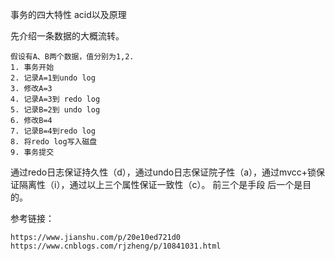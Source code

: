 事务的四大特性 acid以及原理
 
先介绍一条数据的大概流转。

    假设有A、B两个数据，值分别为1,2.
    1. 事务开始
    2. 记录A=1到undo log
    3. 修改A=3
    4. 记录A=3到 redo log
    5. 记录B=2到 undo log
    6. 修改B=4
    7. 记录B=4到redo log
    8. 将redo log写入磁盘
    9. 事务提交
通过redo日志保证持久性（d），通过undo日志保证院子性（a），通过mvcc+锁保证隔离性（i），通过以上三个属性保证一致性（c）。
前三个是手段 后一个是目的。

参考链接：
    
    https://www.jianshu.com/p/20e10ed721d0
    https://www.cnblogs.com/rjzheng/p/10841031.html